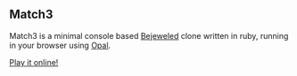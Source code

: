 ## Match3

Match3 is a minimal console based [Bejeweled](https://en.wikipedia.org/wiki/Bejeweled) clone written in ruby, running in your browser using [Opal](http://opalrb.org).

[Play it online!](match3)